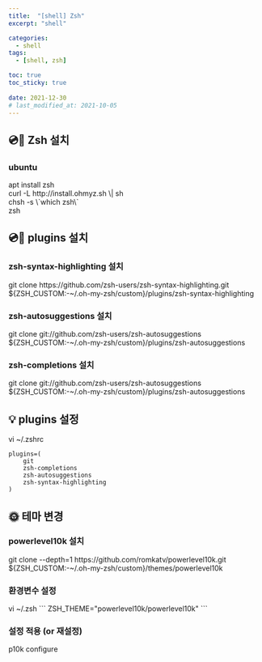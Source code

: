 ```yaml
---
title:  "[shell] Zsh" 
excerpt: "shell"

categories:
  - shell
tags:
  - [shell, zsh]

toc: true
toc_sticky: true
 
date: 2021-12-30
# last_modified_at: 2021-10-05
---
```


## :cd::floppy_disk: Zsh 설치

### ubuntu

<div class="notice--primary" markdown="1">
apt install zsh<br />curl -L http://install.ohmyz.sh \| sh<br />chsh -s \`which zsh\`<br />zsh
</div>


## :cd::floppy_disk: plugins 설치

### zsh-syntax-highlighting 설치
<div class="notice--primary" markdown="1">
git clone https://github.com/zsh-users/zsh-syntax-highlighting.git ${ZSH_CUSTOM:-~/.oh-my-zsh/custom}/plugins/zsh-syntax-highlighting
</div>


### zsh-autosuggestions 설치
<div class="notice--primary" markdown="1">
git clone git://github.com/zsh-users/zsh-autosuggestions ${ZSH_CUSTOM:-~/.oh-my-zsh/custom}/plugins/zsh-autosuggestions
</div>


### zsh-completions 설치
<div class="notice--primary" markdown="1">
git clone git://github.com/zsh-users/zsh-autosuggestions ${ZSH_CUSTOM:-~/.oh-my-zsh/custom}/plugins/zsh-autosuggestions
</div>


## :bulb: plugins 설정

<div class="notice--primary" markdown="1">
vi ~/.zshrc

```
plugins=(
    git
    zsh-completions
    zsh-autosuggestions
    zsh-syntax-highlighting
)
```

</div>

## :sun_with_face: 테마 변경

### powerlevel10k 설치
<div class="notice--primary" markdown="1">
git clone --depth=1 https://github.com/romkatv/powerlevel10k.git ${ZSH_CUSTOM:-~/.oh-my-zsh/custom}/themes/powerlevel10k
</div>

### 환경변수 설정

<div class="notice--primary" markdown="1">
vi ~/.zsh
```
ZSH_THEME="powerlevel10k/powerlevel10k"
```
</div>

### 설정 적용 (or 재설정)
<div class="notice--primary" markdown="1">
p10k configure
</div>
